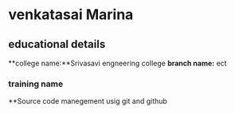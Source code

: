 # venkatasai Marina
## educational details 
**college name:**Srivasavi engneering college
**branch name:** ect
### training name
**Source code manegement usig git and github
